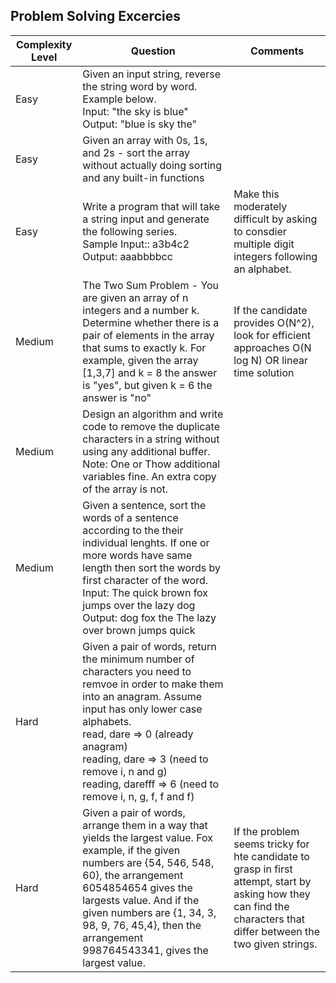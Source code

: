 ## Problem Solving Excercies
|  Complexity Level     |  Question     |  Comments |
|-------------------------|--------------------|---------------|
|  Easy | Given an input string, reverse the string word by word. Example below. <br> Input: "the sky is blue" <br> Output: "blue is sky the"  |
|  Easy | Given an array with 0s, 1s, and 2s - sort the array without actually doing sorting and any built-in functions |
| Easy | Write a program that will take a string input and generate the following series. <br> Sample Input:: a3b4c2 <br> Output: aaabbbbcc <br> | Make this moderately difficult by asking to consdier multiple digit integers following an alphabet. |
| Medium | The Two Sum Problem - You are given an array of n integers and a number k. Determine whether there is a pair of elements in the array that sums to exactly k. For example, given the array [1,3,7] and k = 8 the answer is "yes", but given k = 6 the answer is "no" | If the candidate provides O(N^2), look for efficient approaches O(N log N) OR linear time solution |
| Medium | Design an algorithm and write code to remove the duplicate characters in a string without using any additional buffer. Note: One or Thow additional variables fine. An extra copy of the array is not. |
| Medium | Given a sentence, sort the words of a sentence according to the their individual lenghts. If one or more words have same length then sort the words by first character of the word. <br> Input: The quick brown fox jumps over the lazy dog  <br> Output: dog fox the The lazy over brown jumps quick |
| Hard | Given a pair of words, return the minimum number of characters you need to remvoe in order to make them into an anagram. Assume input has only lower case alphabets. <br> read, dare => 0 (already anagram) <br> reading, dare => 3 (need to remove i, n and g) <br> reading, darefff => 6 (need to remove i, n, g, f, f and f)||
| Hard | Given a pair of words, arrange them in a way that yields the largest value. Fox example, if the given numbers are {54, 546, 548, 60}, the arrangement 6054854654 gives the largests value. And if the given numbers are {1, 34, 3, 98, 9, 76, 45,4}, then the arrangement 998764543341, gives the largest value. | If the problem seems tricky for hte candidate to grasp in first attempt, start by asking how they can find the characters that differ between the two given strings. |
